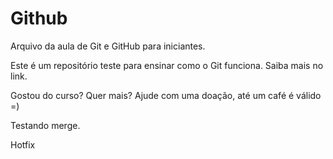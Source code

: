 # Github

Arquivo da aula de Git e GitHub para iniciantes.

Este é um repositório teste para ensinar como o Git funciona.
Saiba mais no link.

Gostou do curso? Quer mais? Ajude com uma doação, até um café é válido =)

Testando merge.

Hotfix
